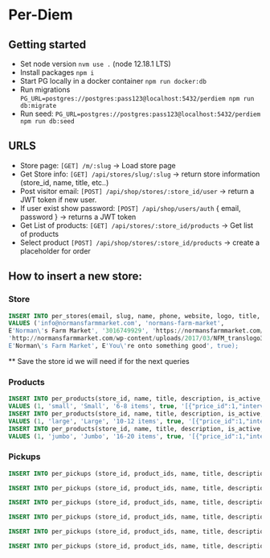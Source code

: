 # Per-Diem

## Getting started
- Set node version `nvm use .` (node 12.18.1 LTS)
- Install packages `npm i`
- Start PG locally in a docker container `npm run docker:db`
- Run migrations `PG_URL=postgres://postgres:pass123@localhost:5432/perdiem npm run db:migrate`
- Run seed: `PG_URL=postgres://postgres:pass123@localhost:5432/perdiem npm run db:seed`


## URLS
- Store page: `[GET] /m/:slug` -> Load store page
- Get Store info: `[GET] /api/stores/slug/:slug` -> return store information (store_id, name, title, etc..)
- Post visitor email: `[POST] /api/shop/stores/:store_id/user` -> return a JWT token if new user.
- If user exist show password: `[POST] /api/shop/users/auth` { email, password } -> returns a JWT token
- Get List of products: `[GET] /api/stores/:store_id/products` -> Get list of products
- Select product `[POST] /api/shop/stores/:store_id/products` -> create a placeholder for order


## How to insert a new store:
### Store
```sql
INSERT INTO per_stores(email, slug, name, phone, website, logo, title, sub_title, active)
VALUES ('info@normansfarmmarket.com', 'normans-farm-market',
E'Norman\'s Farm Market', '3016749929', 'https://normansfarmmarket.com/',
'http://normansfarmmarket.com/wp-content/uploads/2017/03/NFM_translogo300.png',
E'Norman\'s Farm Market', E'You\'re onto something good', true);
```
** Save the store id we will need if for the next queries

### Products
```sql
INSERT INTO per_products(store_id, name, title, description, is_active, prices,  frequency)
VALUES (1, 'small', 'Small', '6-8 items', true, '[{"price_id":1,"interval":"monthly","price":49}, {"price_id":2,"interval":"yearly","price":490}]', 'month');
INSERT INTO per_products(store_id, name, title, description, is_active, prices,  frequency)
VALUES (1, 'large', 'Large', '10-12 items', true, '[{"price_id":1,"interval":"monthly","price":99}, {"price_id":2,"interval":"yearly","price":999}]', 'month');
INSERT INTO per_products(store_id, name, title, description, is_active, prices,  frequency)
VALUES (1, 'jumbo', 'Jumbo', '16-20 items', true, '[{"price_id":1,"interval":"monthly","price":149}, {"price_id":2,"interval":"yearly","price":1499}]', 'month');
```

### Pickups
```sql
INSERT INTO per_pickups (store_id, product_ids, name, title, description, day_of_week, start_time, end_time, location, is_active) VALUES (1, '{7,6,5}', 'Pickup 1', 'North Chevy Chase Elementary School', 'No winter season', 'sunday', '11 AM', '2 PM', '{"country":"US","state":"MD","city":"Chevy Chase","address":"3700 Jones Bridge Road","zip":"20817"}', true);

INSERT INTO per_pickups (store_id, product_ids, name, title, description, day_of_week, start_time, end_time, location, is_active) VALUES (1, '{7,6,5}', 'Pickup 2', 'Ohr Kodesh Congregation', 'No winter season', 'tuesday', '4:30 PM', '6:30 PM', '{"country":"US","state":"MD","city":"Chevy Chase","address":"8300 Meadowbrook Lane","zip":"20815"}', true);

INSERT INTO per_pickups (store_id, product_ids, name, title, description, day_of_week, start_time, end_time, location, is_active) VALUES (1, '{7,6,5}', 'Pickup 3', 'Timberlawn Local Park', 'No winter season', 'wednesday', '11 AM', '1 PM', '{"country":"US","state":"MD","city":"Rockville","address":"10800 Gloxinia Drive","zip":"20852"}', true);

INSERT INTO per_pickups (store_id, product_ids, name, title, description, day_of_week, start_time, end_time, location, is_active) VALUES (1, '{7,6,5}', 'Pickup 4', 'Geneva Presbyterian Church', 'No winter season', 'wednesday', '4:30  PM', '6:30 PM', '{"country":"US","state":"MD","city":"Potomac","address":"11931 Seven Locks Road","zip":"20854"}', true);

INSERT INTO per_pickups (store_id, product_ids, name, title, description, day_of_week, start_time, end_time, location, is_active) VALUES (1, '{7,6,5}', 'Pickup 5', 'Westland Middle School', 'School parking lot / No winter season', 'thursday', '4:30  PM', '6:30 PM', '{"country":"US","state":"MD","city":"Bethesda","address":"5511 Massachusetts Ave","zip":"20816"}', true);

INSERT INTO per_pickups (store_id, product_ids, name, title, description, day_of_week, start_time, end_time, location, is_active) VALUES (1, '{7,6,5}', 'Pickup 6', 'Kol Shalom', 'No winter season', 'friday', '11:00 AM', '1:00 PM', '{"country":"US","state":"MD","city":"Rockville","address":"9110 Darnestown Road","zip":"20850"}', true);
```